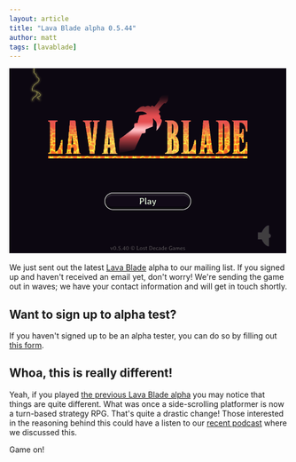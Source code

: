 ```yaml
---
layout: article
title: "Lava Blade alpha 0.5.44"
author: matt
tags: [lavablade]
---
```

<div class="full-frame">
	<a href="http://goo.gl/3Iaku">
		<img alt="Lava Blade" src="/media/images/posts/lava_blade/title0540.png">
	</a>
</div>

We just sent out the latest [Lava Blade][1] alpha to our mailing list. If you signed up and haven't received an email yet, don't worry! We're sending the game out in waves; we have your contact information and will get in touch shortly.

## Want to sign up to alpha test?

If you haven't signed up to be an alpha tester, you can do so by filling out [this form][2].

## Whoa, this is really different!

Yeah, if you played [the previous Lava Blade alpha](/lava-blade-alpha-0.2.1/) you may notice that things are quite different. What was once a side-scrolling platformer is now a turn-based strategy RPG. That's quite a drastic change! Those interested in the reasoning behind this could have a listen to our [recent podcast](/lostcast-29/) where we discussed this.

Game on!

[1]: http://www.lavablade.com/
[2]: http://goo.gl/3Iaku
